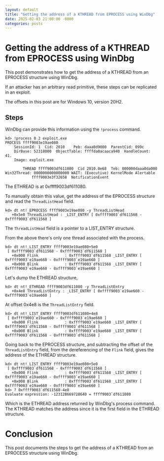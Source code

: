 ```yaml
---
layout: default
title: "Getting the address of a KTHREAD from EPROCESS using WinDbg"
date: 2025-02-03 21:00:00 -0000
categories: posts
---
```


# Getting the address of a KTHREAD from EPROCESS using WinDbg

This post demonstrates how to get the address of a KTHREAD from an EPROCESS structure using WinDbg.

If an attacker has an arbitrary read primitive, these steps can be replicated in an exploit.

The offsets in this post are for Windows 10, version 20H2.

## Steps

WinDbg can provide this information using the `!process` command.

```
kd> !process 0 2 exploit.exe
PROCESS ffff9003e19ae080
    SessionId: 1  Cid: 2010    Peb: daaa0d9000  ParentCid: 099c
    DirBase: 52318000  ObjectTable: ffffda0acaaca940  HandleCount:  41.
    Image: exploit.exe

        THREAD ffff9003df611080  Cid 2010.0e68  Teb: 000000daaa0da000 Win32Thread: 0000000000000000 WAIT: (Executive) KernelMode Alertable
            ffff9003e3f32658  NotificationEvent
```

The ETHREAD is at 0xffff9003df611080.

To manually obtain this value, get the address of the EPROCESS structure and read the `ThreadListHead` field.

```
kd> dt nt!_EPROCESS ffff9003e19ae080 -y ThreadListHead
   +0x5e0 ThreadListHead : _LIST_ENTRY [ 0xffff9003`df611568 - 0xffff9003`df611568 ]
```

The `ThreadListHead` field is a pointer to a LIST_ENTRY structure.

From the above there's only one thread associated with the process.

```
kd> dt nt!_LIST_ENTRY ffff9003e19ae080+5e0
 [ 0xffff9003`df611568 - 0xffff9003`df611568 ]
   +0x000 Flink            : 0xffff9003`df611568 _LIST_ENTRY [ 0xffff9003`e19ae660 - 0xffff9003`e19ae660 ]
   +0x008 Blink            : 0xffff9003`df611568 _LIST_ENTRY [ 0xffff9003`e19ae660 - 0xffff9003`e19ae660 ]
```

Let's dump the ETHREAD structure,

```
kd> dt nt!_ETHREAD ffff9003df611080 -y ThreadListEntry
   +0x4e8 ThreadListEntry : _LIST_ENTRY [ 0xffff9003`e19ae660 - 0xffff9003`e19ae660 ]
```

At offset 0x4e8 is the `ThreadListEntry` field.

```
kd> dt nt!_LIST_ENTRY ffff9003df611080+4e8
 [ 0xffff9003`e19ae660 - 0xffff9003`e19ae660 ]
   +0x000 Flink            : 0xffff9003`e19ae660 _LIST_ENTRY [ 0xffff9003`df611568 - 0xffff9003`df611568 ]
   +0x008 Blink            : 0xffff9003`e19ae660 _LIST_ENTRY [ 0xffff9003`df611568 - 0xffff9003`df611568 ]
```

Going back to the EPROCESS structure, and subtracting the offset of the `ThreadListEntry` field, from the dereferencing of the `Flink` field, gives the address of the ETHREAD structure.

```
kd> dt nt!_LIST_ENTRY ffff9003e19ae080+5e0
 [ 0xffff9003`df611568 - 0xffff9003`df611568 ]
   +0x000 Flink            : 0xffff9003`df611568 _LIST_ENTRY [ 0xffff9003`e19ae660 - 0xffff9003`e19ae660 ]
   +0x008 Blink            : 0xffff9003`df611568 _LIST_ENTRY [ 0xffff9003`e19ae660 - 0xffff9003`e19ae660 ]
kd> ? 0xffff9003`df611568-4e8
Evaluate expression: -123128669728640 = ffff9003`df611080
```

Which is the ETHREAD address returned by WinDbg's process command. The KTHREAD matches the address since it is the first field in the ETHREAD structure.

# Conclusion

This post documents the steps to get the address of a KTHREAD from an EPROCESS structure using WinDbg.
